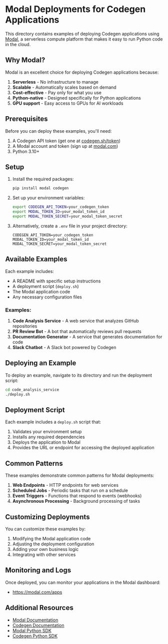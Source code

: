 # Modal Deployments for Codegen Applications

This directory contains examples of deploying Codegen applications using [Modal](https://modal.com), a serverless compute platform that makes it easy to run Python code in the cloud.

## Why Modal?

Modal is an excellent choice for deploying Codegen applications because:

1. **Serverless** - No infrastructure to manage
2. **Scalable** - Automatically scales based on demand
3. **Cost-effective** - Pay only for what you use
4. **Python-native** - Designed specifically for Python applications
5. **GPU support** - Easy access to GPUs for AI workloads

## Prerequisites

Before you can deploy these examples, you'll need:

1. A Codegen API token (get one at [codegen.sh/token](https://www.codegen.sh/token))
2. A Modal account and token (sign up at [modal.com](https://modal.com))
3. Python 3.10+

## Setup

1. Install the required packages:
   ```bash
   pip install modal codegen
   ```

2. Set up your environment variables:
   ```bash
   export CODEGEN_API_TOKEN=your_codegen_token
   export MODAL_TOKEN_ID=your_modal_token_id
   export MODAL_TOKEN_SECRET=your_modal_token_secret
   ```

3. Alternatively, create a `.env` file in your project directory:
   ```
   CODEGEN_API_TOKEN=your_codegen_token
   MODAL_TOKEN_ID=your_modal_token_id
   MODAL_TOKEN_SECRET=your_modal_token_secret
   ```

## Available Examples

Each example includes:
- A README with specific setup instructions
- A deployment script (`deploy.sh`)
- The Modal application code
- Any necessary configuration files

### Examples:

1. **Code Analysis Service** - A web service that analyzes GitHub repositories
2. **PR Review Bot** - A bot that automatically reviews pull requests
3. **Documentation Generator** - A service that generates documentation for code
4. **Slack Chatbot** - A Slack bot powered by Codegen

## Deploying an Example

To deploy an example, navigate to its directory and run the deployment script:

```bash
cd code_analysis_service
./deploy.sh
```

## Deployment Script

Each example includes a `deploy.sh` script that:

1. Validates your environment setup
2. Installs any required dependencies
3. Deploys the application to Modal
4. Provides the URL or endpoint for accessing the deployed application

## Common Patterns

These examples demonstrate common patterns for Modal deployments:

1. **Web Endpoints** - HTTP endpoints for web services
2. **Scheduled Jobs** - Periodic tasks that run on a schedule
3. **Event Triggers** - Functions that respond to events (webhooks)
4. **Asynchronous Processing** - Background processing of tasks

## Customizing Deployments

You can customize these examples by:

1. Modifying the Modal application code
2. Adjusting the deployment configuration
3. Adding your own business logic
4. Integrating with other services

## Monitoring and Logs

Once deployed, you can monitor your applications in the Modal dashboard:
- https://modal.com/apps

## Additional Resources

- [Modal Documentation](https://modal.com/docs)
- [Codegen Documentation](https://docs.codegen.com)
- [Modal Python SDK](https://github.com/modal-labs/modal-client)
- [Codegen Python SDK](https://github.com/Zeeeepa/codegen)

